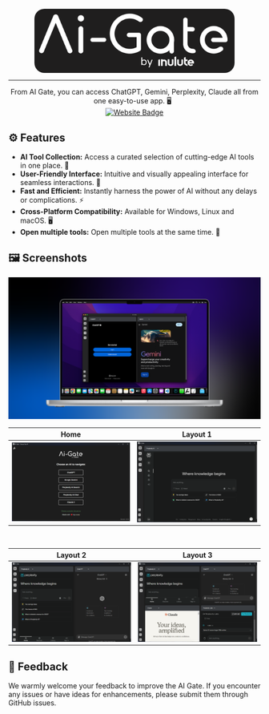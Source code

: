 <p align="center">
  <img src="./icons/ai-gate.svg" alt="AI Gate Logo" style="display: block; margin: auto; background-color: 0d1116; border-radius: 20px" width=400px/>

</p>

---

<div align="center">
From AI Gate, you can access ChatGPT, Gemini, Perplexity, Claude all from one easy-to-use app. 🖥️
&nbsp;

<div align="center">
  <a href="https://aigate.ezeslucky.com">
    <img src="https://img.shields.io/badge/website-up-brightgreen?style=for-the-badge" alt="Website Badge">
   </a>
</div>

</div>

## ⚙️ Features

- **AI Tool Collection:** Access a curated selection of cutting-edge AI tools in one place. 🧰
- **User-Friendly Interface:** Intuitive and visually appealing interface for seamless interactions. 🎨
- **Fast and Efficient:** Instantly harness the power of AI without any delays or complications. ⚡
- **Cross-Platform Compatibility:** Available for Windows, Linux and macOS. 🖥️
- **Open multiple tools:** Open multiple tools at the same time. 🚀






## 🖼️ Screenshots

![AI Gate App Screenshot](./assets/screenshots/mockup-ai-gate.png)



| Home                                      | Layout 1                                  |
|:---------------------------------------------:|:--------------------------------------------:|
| <img src="./assets/screenshots/home.png" width="1000" alt="Home Screen"/> | <img src="./assets/screenshots/layout1.png" width="1000" alt="Layout 1"/> |
&nbsp;

| Layout 2                                    | Layout 3                                       |
|:--------------------------------------------:|:--------------------------------------------:|
| <img src="./assets/screenshots/layout2.png" width="1000" alt="2 Ai tools together"/> | <img src="./assets/screenshots/layout3.png" width="1000" alt="4 Ai tools together"/> |


## 📢 Feedback

We warmly welcome your feedback to improve the AI Gate. If you encounter any issues or have ideas for enhancements, please submit them through GitHub issues.





